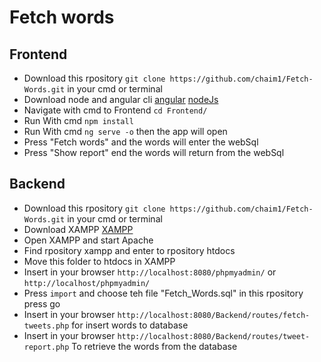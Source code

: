 # Fetch words

## Frontend

* Download this rpository `git clone https://github.com/chaim1/Fetch-Words.git` in your cmd or terminal
* Download node and angular cli [angular](https://cli.angular.io/) [nodeJs](https://nodejs.org/en/download/)
* Navigate with cmd to Frontend `cd Frontend/`
* Run With cmd `npm install`
* Run With cmd `ng serve -o` then the app will open
* Press "Fetch words" and the words will enter the webSql
* Press "Show report" end the words will return from the webSql

## Backend

* Download this rpository `git clone https://github.com/chaim1/Fetch-Words.git` in your cmd or terminal
* Download XAMPP [XAMPP](https://www.apachefriends.org/index.html) 
* Open XAMPP and start Apache 
* Find rpository xampp and enter to rpository htdocs
* Move this folder to htdocs in XAMPP
* Insert in your browser `http://localhost:8080/phpmyadmin/` or `http://localhost/phpmyadmin/`
* Press `import` and choose teh file "Fetch_Words.sql" in this rpository press go
* Insert in your browser `http://localhost:8080/Backend/routes/fetch-tweets.php` for insert words to database
* Insert in your browser `http://localhost:8080/Backend/routes/tweet-report.php` To retrieve the words from the database
